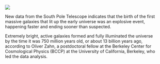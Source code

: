 ![](http://bccp.berkeley.edu/new/wp-content/uploads/2012/10/SPTsky350.jpg)

New data from the South Pole Telescope indicates that the birth of the first
massive galaxies that lit up the early universe was an explosive event,
happening faster and ending sooner than suspected.

Extremely bright, active galaxies formed and fully illuminated the universe by
the time it was 750 million years old, or about 13 billion years ago,
according to Oliver Zahn, a postdoctoral fellow at the Berkeley Center for
Cosmological Physics (BCCP) at the University of California, Berkeley, who led
the data analysis.

